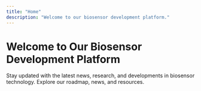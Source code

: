 ```yaml
---
title: "Home"
description: "Welcome to our biosensor development platform."
---
```


# Welcome to Our Biosensor Development Platform

Stay updated with the latest news, research, and developments in biosensor technology. Explore our roadmap, news, and resources.
